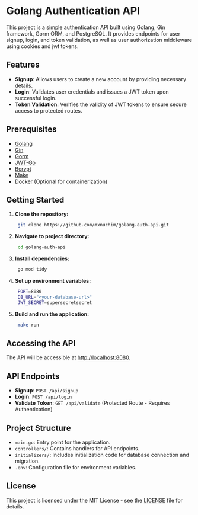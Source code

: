 # Golang Authentication API

This project is a simple authentication API built using Golang, Gin framework, Gorm ORM, and PostgreSQL. It provides endpoints for user signup, login, and token validation, as well as user authorization middleware using cookies and jwt tokens.

## Features

- **Signup**: Allows users to create a new account by providing necessary details.
- **Login**: Validates user credentials and issues a JWT token upon successful login.
- **Token Validation**: Verifies the validity of JWT tokens to ensure secure access to protected routes.

## Prerequisites

- [Golang](https://golang.org/dl/)
- [Gin](https://github.com/gin-gonic/gin)
- [Gorm](https://gorm.io/)
- [JWT-Go](https://github.com/golang-jwt/jwt)
- [Bcrypt](https://pkg.go.dev/golang.org/x/crypto/bcrypt)
- [Make](https://www.gnu.org/software/make/)
- [Docker](https://www.docker.com/) (Optional for containerization)

## Getting Started

1. **Clone the repository:**

   ```bash
    git clone https://github.com/mxnuchim/golang-auth-api.git
   ```

2. **Navigate to project directory:**

   ```bash
    cd golang-auth-api
   ```

3. **Install dependencies:**

   ```bash
    go mod tidy
   ```

4. **Set up environment variables:**

   ```bash
    PORT=8080
    DB_URL="<your-database-url>"
    JWT_SECRET=supersecretsecret
   ```

5. **Build and run the application:**

   ```bash
    make run
   ```

## Accessing the API

The API will be accessible at [http://localhost:8080](http://localhost:8080).

## API Endpoints

- **Signup**: `POST /api/signup`
- **Login**: `POST /api/login`
- **Validate Token**: `GET /api/validate` (Protected Route - Requires Authentication)

## Project Structure

- `main.go`: Entry point for the application.
- `controllers/`: Contains handlers for API endpoints.
- `initializers/`: Includes initialization code for database connection and migration.
- `.env`: Configuration file for environment variables.

## License

This project is licensed under the MIT License - see the [LICENSE](LICENSE) file for details.
